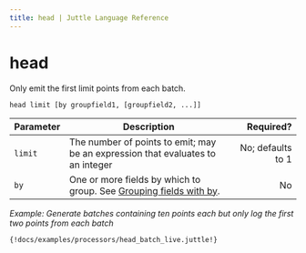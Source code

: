 ```yaml
---
title: head | Juttle Language Reference
---
```


head 
====

Only emit the first limit points from each batch.

``` 
head limit [by groupfield1, [groupfield2, ...]]
```

Parameter  |  Description  |  Required?
---------- | ------------- | ---------:
`limit`    | The number of points to emit; may be an expression that evaluates to an integer  |  No; defaults to 1
`by`       |  One or more fields by which to group. See [Grouping fields with by](../concepts/dataflow.md#grouping).  |  No

_Example: Generate batches containing ten points each but only log the first two points from each batch_ 

```
{!docs/examples/processors/head_batch_live.juttle!}
```

